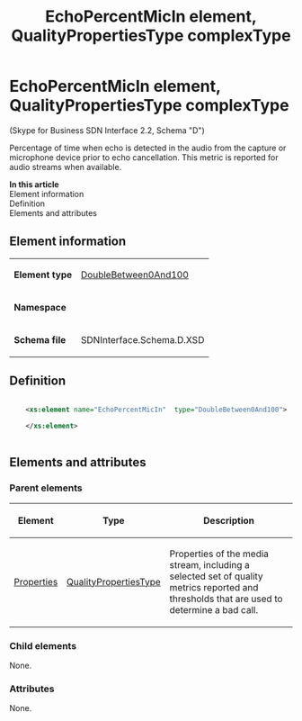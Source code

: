 ﻿---
title: EchoPercentMicIn element, QualityPropertiesType complexType
TOCTitle: EchoPercentMicIn element
description: Information about the EchoPercentMicIn element.
ms:assetid: 3a042531-44a8-a8cf-61f6-5cbb384b642e
ms:mtpsurl: https://msdn.microsoft.com/library/Mt170844(v=office.16)
ms:contentKeyID: 65855420
ms.date: 08/24/2015
mtps_version: v=office.16
dev_langs:
- xml
---

# EchoPercentMicIn element, QualityPropertiesType complexType

(Skype for Business SDN Interface 2.2, Schema "D")

Percentage of time when echo is detected in the audio from the capture or microphone device prior to echo cancellation. This metric is reported for audio streams when available.


**In this article**  
Element information  
Definition  
Elements and attributes  

## Element information

<table>
<colgroup>
<col>
<col>
</colgroup>
<tbody>
<tr class="odd">
<td><p><strong>Element type</strong></p></td>
<td><p><a href="doublebetween0and100-simpletype-skype-for-business-sdn-interface-2-2-schema-d.md">DoubleBetween0And100</a></p></td>
</tr>
<tr class="even">
<td><p><strong>Namespace</strong></p></td>
<td><p></p></td>
</tr>
<tr class="odd">
<td><p><strong>Schema file</strong></p></td>
<td><p>SDNInterface.Schema.D.XSD</p></td>
</tr>
</tbody>
</table>


## Definition

```xml

    <xs:element name="EchoPercentMicIn"  type="DoubleBetween0And100">
    
    </xs:element>
  
```

## Elements and attributes

### Parent elements

<table>
<colgroup>
<col>
<col>
<col>
</colgroup>
<thead>
<tr class="header">
<th><p>Element</p></th>
<th><p>Type</p></th>
<th><p>Description</p></th>
</tr>
</thead>
<tbody>
<tr class="odd">
<td><p><a href="properties-element-qualitytype-complextype-skype-for-business-sdn-interface-2-2-schema-d.md">Properties</a></p></td>
<td><p><a href="qualitypropertiestype-complextype-skype-for-business-sdn-interface-2-2-schema-d.md">QualityPropertiesType</a></p></td>
<td><p>Properties of the media stream, including a selected set of quality metrics reported and thresholds that are used to determine a bad call.</p></td>
</tr>
</tbody>
</table>


### Child elements

None.

### Attributes

None.

